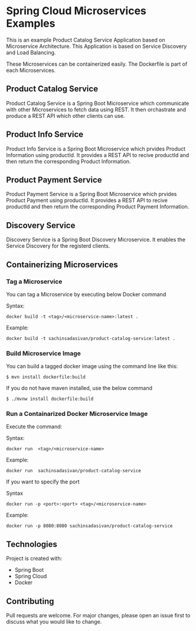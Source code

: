 # Spring Cloud Microservices Examples

This is an example Product Catalog Service Application based on Microservice Architecture. This Application is based on Service Discovery and Load Balancing.

These Microservices can be containerized easily. The Dockerfile is part of each Microservices.

## Product Catalog Service

Product Catalog Service is a Spring Boot Microservice which communicate with other Microservices to fetch data using REST.
It then orchastrate and produce a REST API which other clients can use.

## Product Info Service

Product Info Service is a Spring Boot Microservice which prvides Product Information using productId. It provides a REST API to recive productId and then return the corresponding Product Information.

## Product Payment Service

Product Payment Service is a Spring Boot Microservice which prvides Product Payment using productId. It provides a REST API to recive productId and then return the corresponding Product Payment Information.

## Discovery Service

Discovery Service is a Spring Boot Discovery Microservice. It enables the Service Discovery for the registerd clients.

## Containerizing Microservices

### Tag a Microservice
You can tag a Microservice by executing below Docker command

Syntax:
```
docker build -t <tag>/<microservice-name>:latest .
```
Example:

```
docker build -t sachinsadasivan/product-catalog-service:latest .

```

### Build Microservice Image
You can build a tagged docker image using the command line like this:
```
$ mvn install dockerfile:build
```
If you do not have maven installed, use the below command

```
$ ./mvnw install dockerfile:build
```

### Run a Containarized Docker Microservice Image

Execute the command:

Syntax:
```
docker run  <tag>/<microservice-name>
```
Example:
```
docker run  sachinsadasivan/product-catalog-service
```

If you want to specify the port

Syntax
```
docker run -p <port>:<port> <tag>/<microservice-name>
```

Example:
```
docker run -p 8080:8080 sachinsadasivan/product-catalog-service
```

## Technologies
Project is created with:
* Spring Boot
* Spring Cloud
* Docker

## Contributing
Pull requests are welcome. For major changes, please open an issue first to discuss what you would like to change.
